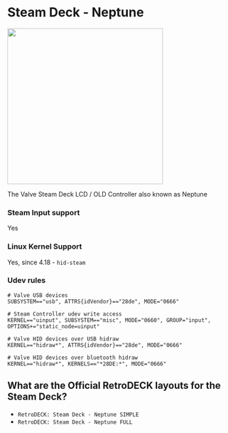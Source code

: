# Steam Deck - Neptune

<img src="../../../wiki_images/graphics/steamdeck/rd_sd_screen1.jpeg" width="350">

The Valve Steam Deck LCD / OLD Controller also known as Neptune

### Steam Input support
Yes

### Linux Kernel Support
Yes, since 4.18 - `hid-steam`

### Udev rules

```
# Valve USB devices
SUBSYSTEM=="usb", ATTRS{idVendor}=="28de", MODE="0666"

# Steam Controller udev write access
KERNEL=="uinput", SUBSYSTEM=="misc", MODE="0660", GROUP="input", OPTIONS+="static_node=uinput"

# Valve HID devices over USB hidraw
KERNEL=="hidraw*", ATTRS{idVendor}=="28de", MODE="0666"

# Valve HID devices over bluetooth hidraw
KERNEL=="hidraw*", KERNELS=="*28DE:*", MODE="0666"
```

## What are the Official RetroDECK layouts for the Steam Deck?

- `RetroDECK: Steam Deck - Neptune SIMPLE`
- `RetroDECK: Steam Deck - Neptune FULL`

